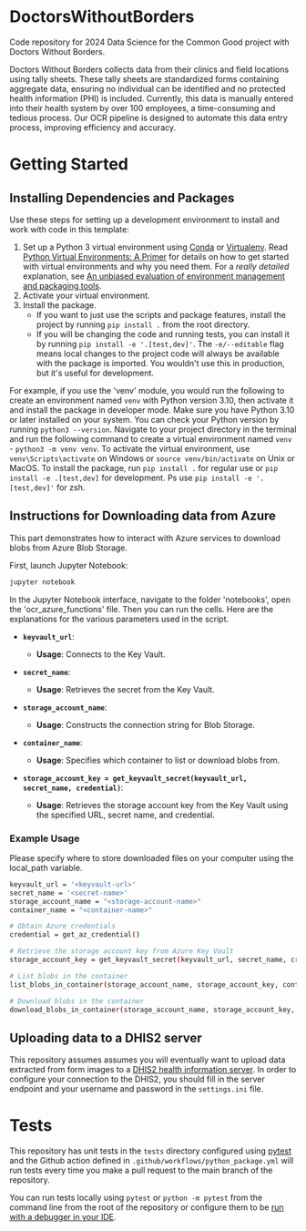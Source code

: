 # DoctorsWithoutBorders

Code repository for 2024 Data Science for the Common Good project with Doctors Without Borders.

Doctors Without Borders collects data from their clinics and field locations using tally sheets. These tally sheets are standardized forms containing aggregate data, ensuring no individual can be identified and no protected health information (PHI) is included. Currently, this data is manually entered into their health system by over 100 employees, a time-consuming and tedious process. Our OCR pipeline is designed to automate this data entry process, improving efficiency and accuracy.


# Getting Started
## Installing Dependencies and Packages
Use these steps for setting up a development environment to install and work with code in this template:
1) Set up a Python 3 virtual environment using [Conda](https://docs.conda.io/projects/conda/en/latest/user-guide/install/index.html#) or [Virtualenv](https://virtualenv.pypa.io/en/latest/index.html). Read [Python Virtual Environments: A Primer](https://realpython.com/python-virtual-environments-a-primer/#the-virtualenv-project) for details on how to get started with virtual environments and why you need them. For a _really detailed_ explanation, see [An unbiased evaluation of environment management and packaging tools](https://alpopkes.com/posts/python/packaging_tools/). 
2) Activate your virtual environment.
3) Install the package.
	- If you want to just use the scripts and package features, install the project by running `pip install .` from the root directory.
	- If you will be changing the code and running tests, you can install it by running `pip install -e '.[test,dev]'`. The `-e/--editable` flag means local changes to the project code will always be available with the package is imported. You wouldn't use this in production, but it's useful for development.

For example, if you use the 'venv' module, you would run the following to create an environment named `venv` with Python version 3.10, then activate it and install the package in developer mode.
Make sure you have Python 3.10 or later installed on your system. You can check your Python version by running `python3 --version`.
Navigate to your project directory in the terminal and run the following command to create a virtual environment named `venv` - `python3 -m venv venv`.
To activate the virtual environment, use `venv\Scripts\activate` on Windows or `source venv/bin/activate` on Unix or MacOS.
To install the package, run `pip install .` for regular use or `pip install -e .[test,dev]` for development. Ps use `pip install -e '.[test,dev]'` for zsh.


## Instructions for Downloading data from Azure
This part demonstrates how to interact with Azure services to download blobs from Azure Blob Storage.

First, launch Jupyter Notebook:
```bash
jupyter notebook
```
In the Jupyter Notebook interface, navigate to the folder 'notebooks', open the 'ocr_azure_functions' file. Then you can run the cells.
Here are the explanations for the various parameters used in the script.
- **`keyvault_url`**:
  - **Usage**: Connects to the Key Vault.

- **`secret_name`**:
  - **Usage**: Retrieves the secret from the Key Vault.

- **`storage_account_name`**:
  - **Usage**: Constructs the connection string for Blob Storage.

- **`container_name`**:
  - **Usage**: Specifies which container to list or download blobs from.

- **`storage_account_key = get_keyvault_secret(keyvault_url, secret_name, credential)`**:
  - **Usage**: Retrieves the storage account key from the Key Vault using the specified URL, secret name, and credential.
    
### Example Usage
Please specify where to store downloaded files on your computer using the local_path variable.
```bash
keyvault_url = '<keyvault-url>'
secret_name = '<secret-name>'
storage_account_name = "<storage-account-name>"
container_name = "<container-name>"

# Obtain Azure credentials
credential = get_az_credential()

# Retrieve the storage account key from Azure Key Vault
storage_account_key = get_keyvault_secret(keyvault_url, secret_name, credential)

# List blobs in the container
list_blobs_in_container(storage_account_name, storage_account_key, container_name)

# Download blobs in the container
download_blobs_in_container(storage_account_name, storage_account_key, container_name)
```

## Uploading data to a DHIS2 server
This repository assumes assumes you will eventually want to upload data extracted from form images to a [DHIS2 health information server](https://dhis2.org/). In order to configure your connection to the DHIS2, you should fill in the server endpoint and your username and password in the `settings.ini` file. 

# Tests
This repository has unit tests in the `tests` directory configured using [pytest](https://pytest.org/) and the Github action defined in `.github/workflows/python_package.yml` will run tests every time you make a pull request to the main branch of the repository. 

You can run tests locally using `pytest` or `python -m pytest` from the command line from the root of the repository or configure them to be [run with a debugger in your IDE](https://code.visualstudio.com/docs/python/testing).
